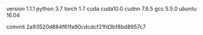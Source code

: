 version 1.1.1
python 3.7
torch 1.7
cuda cuda10.0
cudnn 7.6.5
gcc 5.5.0
ubuntu 16.04

commit 2a93520d884f61fa90cdcdcf21fd3bf8bd8957c7
